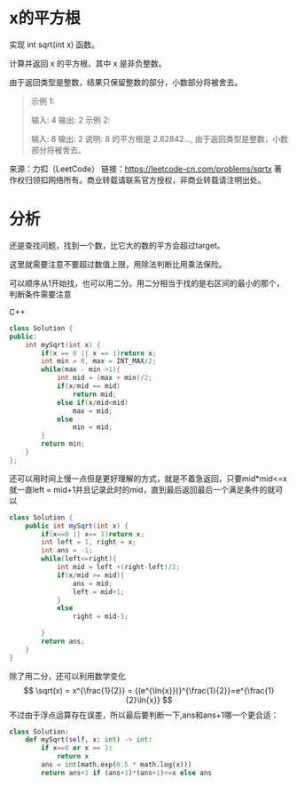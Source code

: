# x的平方根

实现 int sqrt(int x) 函数。

计算并返回 x 的平方根，其中 x 是非负整数。

由于返回类型是整数，结果只保留整数的部分，小数部分将被舍去。

> 示例 1:
>
> 输入: 4
> 输出: 2
> 示例 2:
>
> 输入: 8
> 输出: 2
> 说明: 8 的平方根是 2.82842..., 
>      由于返回类型是整数，小数部分将被舍去。

来源：力扣（LeetCode）
链接：https://leetcode-cn.com/problems/sqrtx
著作权归领扣网络所有。商业转载请联系官方授权，非商业转载请注明出处。

# 分析

还是查找问题，找到一个数，比它大的数的平方会超过target。

这里就需要注意不要超过数值上限，用除法判断比用乘法保险。

可以顺序从1开始找，也可以用二分。用二分相当于找的是右区间的最小的那个，判断条件需要注意

C++

```cpp
class Solution {
public:
    int mySqrt(int x) {
        if(x == 0 || x == 1)return x;
        int min = 0, max = INT_MAX/2;
        while(max - min >1){
            int mid = (max + min)/2;
            if(x/mid == mid)
                return mid;
            else if(x/mid<mid)
                max = mid;
            else 
                min = mid;
        }
        return min;
    }
};
```



还可以用时间上慢一点但是更好理解的方式，就是不着急返回，只要mid*mid<=x就一直left = mid+1并且记录此时的mid，直到最后返回最后一个满足条件的就可以

```java
class Solution {
    public int mySqrt(int x) {
        if(x==0 || x== 1)return x;
        int left = 1, right = x;
        int ans = -1;
        while(left<=right){
            int mid = left +(right-left)/2;
            if(x/mid >= mid){
                ans = mid;
                left = mid+1;
            }
            else 
                right = mid-1;
         
        }
        return ans;
    }
}
```





除了用二分，还可以利用数学变化
$$
\sqrt(x) = x^{\frac{1}{2}} = {(e^{\ln{x}})}^{\frac{1}{2}}=e^{\frac{1}{2}\ln{x}}
$$
不过由于浮点运算存在误差，所以最后要判断一下,ans和ans+1哪一个更合适：

```python
class Solution:
    def mySqrt(self, x: int) -> int:
        if x==0 or x == 1:
            return x
        ans = int(math.exp(0.5 * math.log(x)))
        return ans+1 if (ans+1)*(ans+1)<=x else ans
```

